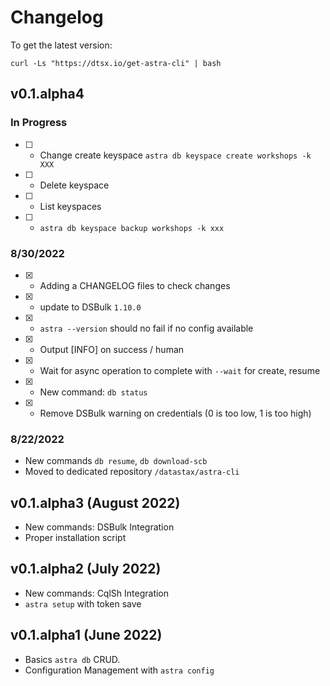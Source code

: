 # Changelog

To get the latest version:
```
curl -Ls "https://dtsx.io/get-astra-cli" | bash
```

## v0.1.alpha4 

### In Progress
- [ ] - Change create keyspace `astra db keyspace create workshops -k XXX`
- [ ] - Delete keyspace
- [ ] - List keyspaces
- [ ] - `astra db keyspace backup workshops -k xxx`

### 8/30/2022
- [X] - Adding a CHANGELOG files to check changes
- [x] - update to DSBulk `1.10.0`
- [x] - `astra --version` should no fail if no config available
- [X] - Output [INFO] on success / human
- [X] - Wait for async operation to complete with `--wait` for create, resume
- [X] - New command: `db status`
- [X] - Remove DSBulk warning on credentials (0 is too low, 1 is too high)
 
###  8/22/2022
- New commands `db resume`, `db download-scb`
- Moved to dedicated repository `/datastax/astra-cli`

## v0.1.alpha3 (August 2022)
- New commands: DSBulk Integration
- Proper installation script

## v0.1.alpha2 (July 2022)
- New commands: CqlSh Integration
- `astra setup` with token save

## v0.1.alpha1 (June 2022)
- Basics `astra db` CRUD.
- Configuration Management with `astra config`

